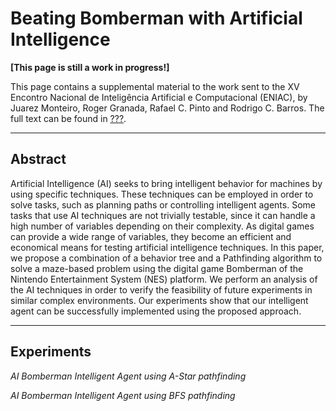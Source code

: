 # Beating Bomberman with Artificial Intelligence

**[This page is still a work in progress!]**

This page contains a supplemental material to the work sent to the XV Encontro Nacional de Inteligência Artificial e Computacional (ENIAC), by Juarez Monteiro, Roger Granada, Rafael C. Pinto and Rodrigo C. Barros. The full text can be found in [???](http://www...com).

---
## Abstract

Artificial Intelligence (AI) seeks to bring intelligent behavior for machines by using specific techniques. These techniques can be employed in order to solve tasks, such as planning paths or controlling intelligent agents. Some tasks that use AI techniques are not trivially testable, since it can handle a high number of variables depending on their complexity. As digital games can provide a wide range of variables, they become an efficient and economical means for testing artificial intelligence techniques. In this paper, we propose a combination of a behavior tree and a Pathfinding algorithm to solve a maze-based problem using the digital game Bomberman of the Nintendo Entertainment System (NES) platform. We perform an analysis of the AI techniques in order to verify the feasibility of future experiments in similar complex environments. Our experiments show that our intelligent agent can be successfully implemented using the proposed approach.

---
## Experiments

![<img src="https://media.giphy.com/media/RJO38aflEBZu3Qaewq/giphy.gif" width="" height="240" align="middle"/>](https://www.youtube.com/watch?v=jxsu8gOCfIk)
</br>*AI Bomberman Intelligent Agent using A-Star pathfinding*




![<img src="https://media.giphy.com/media/2wSddm0I8hy8oGKjhS/giphy.gif" width="" height="240" />](https://www.youtube.com/watch?v=NiAxx0FVayE)
</br>*AI Bomberman Intelligent Agent using BFS pathfinding*
